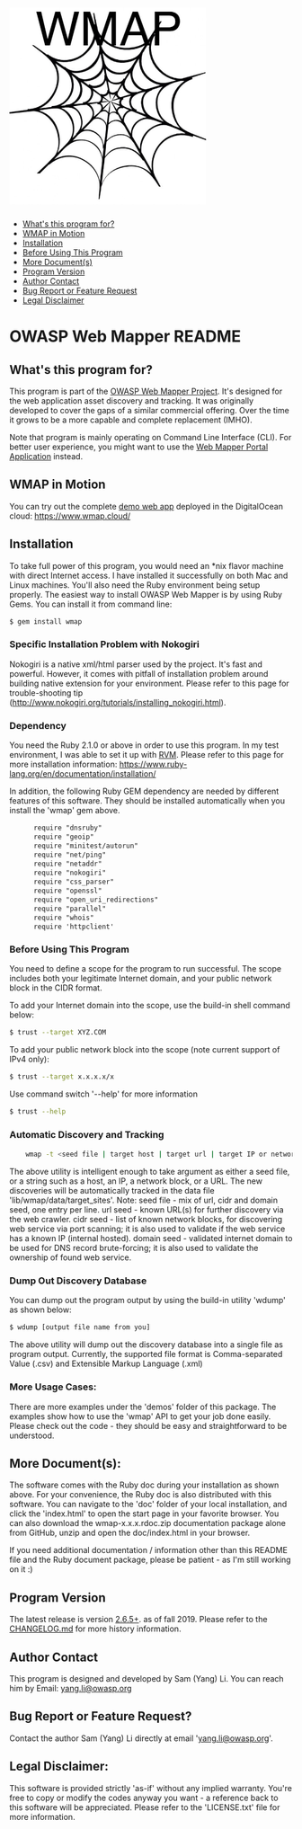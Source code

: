 [<img src='/wmap_logo.jpg' width='350' height='350'>](https://github.com/yangsec888/wmap)
=====================

- [What's this program for?](#whats-this-program-for)
- [WMAP in Motion](#wmap-in-motion)
- [Installation](#installation)
- [Before Using This Program](#before-using-this-program)
- [More Document(s)](#more-documents)
- [Program Version](#program-version)
- [Author Contact](#author-contact)
- [Bug Report or Feature Request](#bug-report-or-feature-request)
- [Legal Disclaimer](#legal-disclaimer)

# OWASP Web Mapper README


## What's this program for?
This program is part of the [OWASP Web Mapper Project](https://www.owasp.org/index.php/OWASP_Web_Mapper_Project). It's designed for the web application asset discovery and tracking. It was originally developed to cover the gaps of a similar commercial offering. Over the time it grows to be a more capable and complete replacement (IMHO).

Note that program is mainly operating on Command Line Interface (CLI). For better user experience, you might want to use the [Web Mapper Portal Application](https://github.com/yangsec888/www_wmap) instead.


## WMAP in Motion
You can try out the complete [demo web app](https://www.wmap.cloud/) deployed in the DigitalOcean cloud: https://www.wmap.cloud/


## Installation
To take full power of this program, you would need an *nix flavor machine with direct Internet access. I have installed it successfully on both Mac and Linux machines. You'll also need the Ruby environment being setup properly. The easiest way to install OWASP Web Mapper is by using Ruby Gems. You can install it from command line:
```sh
$ gem install wmap
```

### Specific Installation Problem with Nokogiri
Nokogiri is a native xml/html parser used by the project. It's fast and powerful. However, it comes with pitfall of installation problem around building native extension for your environment. Please refer to this page for trouble-shooting tip (http://www.nokogiri.org/tutorials/installing_nokogiri.html).

### Dependency
You need the Ruby 2.1.0 or above in order to use this program. In my test environment, I was able to set it up with <a href="https://rvm.io/">RVM</a>. Please refer to this page for more installation information: https://www.ruby-lang.org/en/documentation/installation/

In addition, the following Ruby GEM dependency are needed by different features of this software. They should be installed automatically when you install the 'wmap' gem above.
```
      require "dnsruby"
      require "geoip"
      require "minitest/autorun"
      require "net/ping"
      require "netaddr"
      require "nokogiri"
      require "css_parser"
      require "openssl"
      require "open_uri_redirections"
      require "parallel"
      require "whois"
      require 'httpclient'
```

### Before Using This Program
You need to define a scope for the program to run successful. The scope includes both your legitimate Internet domain, and your public
network block in the CIDR format.

To add your Internet domain into the scope, use the build-in shell command below:
```sh
$ trust --target XYZ.COM
```
To add your public network block into the scope (note current support of IPv4 only):
```sh
$ trust --target x.x.x.x/x
```
Use command switch '--help' for more information
```sh
$ trust --help
```

### Automatic Discovery and Tracking
```sh
    wmap -t <seed file | target host | target url | target IP or network cidr>
```
The above utility is intelligent enough to take argument as either a seed file, or a string such as a host, an IP, a network block, or a URL. The new discoveries will be automatically tracked in the data file 'lib/wmap/data/target_sites'.
  Note: seed file - mix of url, cidr and domain seed, one entry per line.
				url seed - known URL(s) for further discovery via the web crawler.
				cidr seed - list of known network blocks, for discovering web service via port scanning; it is also used to validate if the web service has a known IP (internal hosted).
				domain seed - validated internet domain to be used for DNS record brute-forcing; it is also used to validate the ownership of found web service.


### Dump Out Discovery Database
You can dump out the program output by using the build-in utility 'wdump' as shown below:
```sh
$ wdump [output file name from you]
```
The above utility will dump out the discovery database into a single file as program output. Currently, the supported file format is Comma-separated Value (.csv) and Extensible Markup Language (.xml)


### More Usage Cases:
There are more examples under the 'demos' folder of this package. The examples show how to use the 'wmap' API to get your job done easily. Please check out the code - they should be easy and straightforward to be understood.


## More Document(s):
The software comes with the Ruby doc during your installation as shown above. For your convenience, the Ruby doc is also distributed with this software. You can navigate to the 'doc' folder of your local installation, and click the 'index.html' to open the start page in your favorite browser. You can also download the wmap-x.x.x.rdoc.zip documentation package alone from GitHub, unzip and open the doc/index.html in your browser.

If you need additional documentation / information other than this README file and the Ruby document package, please be patient - as I'm still working on it :)


## Program Version
The latest release is version [2.6.5+](version.txt). as of fall 2019. Please refer to the [CHANGELOG.md](CHANGELOG.md) for more history information.


## Author Contact
This program is designed and developed by Sam (Yang) Li. You can reach him by Email: <yang.li@owasp.org>
## Bug Report or Feature Request?
Contact the author Sam (Yang) Li directly at email 'yang.li@owasp.org'.


## Legal Disclaimer:
This software is provided strictly 'as-if' without any implied warranty. You're free to copy or modify the codes anyway you want - a reference back to this software will be appreciated. Please refer to the 'LICENSE.txt' file for more information.
